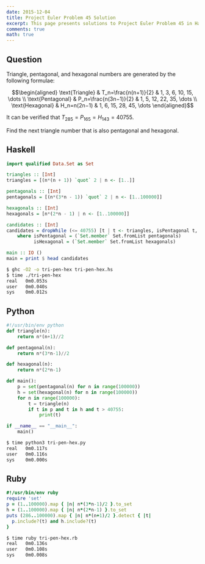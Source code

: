 ```yaml
---
date: 2015-12-04
title: Project Euler Problem 45 Solution
excerpt: This page presents solutions to Project Euler Problem 45 in Haskell, Python and Ruby.
comments: true
math: true
---
```



## Question

Triangle, pentagonal, and hexagonal numbers are generated by the
following formulae:

$$\begin{aligned}
\text{Triangle} & T_n=\frac{n(n+1)}{2} & 1, 3, 6, 10, 15, \dots \\
\text{Pentagonal} & P_n=\frac{n(3n−1)}{2} & 1, 5, 12, 22, 35, \dots \\
\text{Hexagonal} & H_n=n(2n−1) & 1, 6, 15, 28, 45, \dots 
\end{aligned}$$

It can be verified that $T_{285} = P_{165} = H_{143} = 40755$.

Find the next triangle number that is also pentagonal and hexagonal.






## Haskell

```haskell
import qualified Data.Set as Set

triangles :: [Int]
triangles = [(n*(n + 1)) `quot` 2 | n <- [1..]]

pentagonals :: [Int]
pentagonals = [(n*(3*n - 1)) `quot` 2 | n <- [1..100000]]

hexagonals :: [Int]
hexagonals = [n*(2*n - 1) | n <- [1..100000]]

candidates :: [Int]
candidates = dropWhile (<= 40755) [t | t <- triangles, isPentagonal t, isHexagonal t]
    where isPentagonal = (`Set.member` Set.fromList pentagonals)
          isHexagonal = (`Set.member` Set.fromList hexagonals)

main :: IO ()
main = print $ head candidates
```


```bash
$ ghc -O2 -o tri-pen-hex tri-pen-hex.hs
$ time ./tri-pen-hex
real   0m0.053s
user   0m0.040s
sys    0m0.012s
```



## Python

```python
#!/usr/bin/env python
def triangle(n):
    return n*(n+1)//2

def pentagonal(n):
    return n*(3*n-1)//2

def hexagonal(n):
    return n*(2*n-1)

def main():
    p = set(pentagonal(n) for n in range(100000))
    h = set(hexagonal(n) for n in range(100000))
    for n in range(100000):
        t = triangle(n)
        if t in p and t in h and t > 40755:
            print(t)

if __name__ == "__main__":
    main()
```


```bash
$ time python3 tri-pen-hex.py
real   0m0.117s
user   0m0.116s
sys    0m0.000s
```



## Ruby

```ruby
#!/usr/bin/env ruby
require 'set'
p = (1..100000).map { |n| n*(3*n-1)/2 }.to_set
h = (1..100000).map { |n| n*(2*n-1) }.to_set
puts (286..100000).map { |n| n*(n+1)/2 }.detect { |t|
  p.include?(t) and h.include?(t)
}
```


```bash
$ time ruby tri-pen-hex.rb
real   0m0.136s
user   0m0.108s
sys    0m0.008s
```


